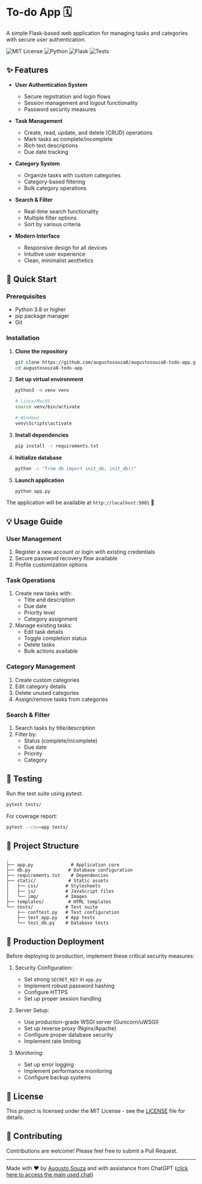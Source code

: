 # To-do App 🗓️

A simple Flask-based web application for managing tasks and categories with secure user authentication.

![MIT License](https://img.shields.io/badge/License-MIT-green.svg)
![Python](https://img.shields.io/badge/Python-3.8%2B-blue)
![Flask](https://img.shields.io/badge/Flask-2.0%2B-lightgrey)
![Tests](https://img.shields.io/badge/Tests-Pytest-red)

## ✨ Features

- **User Authentication System**
  - Secure registration and login flows
  - Session management and logout functionality
  - Password security measures

- **Task Management**
  - Create, read, update, and delete (CRUD) operations
  - Mark tasks as complete/incomplete
  - Rich text descriptions
  - Due date tracking

- **Category System**
  - Organize tasks with custom categories
  - Category-based filtering
  - Bulk category operations

- **Search & Filter**
  - Real-time search functionality
  - Multiple filter options
  - Sort by various criteria

- **Modern Interface**
  - Responsive design for all devices
  - Intuitive user experience
  - Clean, minimalist aesthetics

## 🚀 Quick Start

### Prerequisites

- Python 3.8 or higher
- pip package manager
- Git

### Installation

1. **Clone the repository**
   ```bash
   git clone https://github.com/augustosouza8/augustosouza8-todo-app.git
   cd augustosouza8-todo-app
   ```

2. **Set up virtual environment**
   ```bash
   python3 -m venv venv
   
   # Linux/MacOS
   source venv/bin/activate
   
   # Windows
   venv\Scripts\activate
   ```

3. **Install dependencies**
   ```bash
   pip install -r requirements.txt
   ```

4. **Initialize database**
   ```bash
   python -c "from db import init_db; init_db()"
   ```

5. **Launch application**
   ```bash
   python app.py
   ```

The application will be available at `http://localhost:5001` 🎉

## 💡 Usage Guide

### User Management
1. Register a new account or login with existing credentials
2. Secure password recovery flow available
3. Profile customization options

### Task Operations
1. Create new tasks with:
   - Title and description
   - Due date
   - Priority level
   - Category assignment
2. Manage existing tasks:
   - Edit task details
   - Toggle completion status
   - Delete tasks
   - Bulk actions available

### Category Management
1. Create custom categories
2. Edit category details
3. Delete unused categories
4. Assign/remove tasks from categories

### Search & Filter
1. Search tasks by title/description
2. Filter by:
   - Status (complete/incomplete)
   - Due date
   - Priority
   - Category

## 🧪 Testing

Run the test suite using pytest:

```bash
pytest tests/
```

For coverage report:
```bash
pytest --cov=app tests/
```

## 📁 Project Structure

```
.
├── app.py              # Application core
├── db.py              # Database configuration
├── requirements.txt    # Dependencies
├── static/            # Static assets
│   ├── css/          # Stylesheets
│   ├── js/           # JavaScript files
│   └── img/          # Images
├── templates/         # HTML templates
└── tests/            # Test suite
    ├── conftest.py   # Test configuration
    ├── test_app.py   # App tests
    └── test_db.py    # Database tests
```

## 🚨 Production Deployment

Before deploying to production, implement these critical security measures:

1. Security Configuration:
   - Set strong `SECRET_KEY` in `app.py`
   - Implement robust password hashing
   - Configure HTTPS
   - Set up proper session handling

2. Server Setup:
   - Use production-grade WSGI server (Gunicorn/uWSGI)
   - Set up reverse proxy (Nginx/Apache)
   - Configure proper database security
   - Implement rate limiting

3. Monitoring:
   - Set up error logging
   - Implement performance monitoring
   - Configure backup systems

## 📄 License

This project is licensed under the MIT License - see the [LICENSE](LICENSE) file for details.

## 🤝 Contributing

Contributions are welcome! Please feel free to submit a Pull Request.

---

Made with ❤️ by [Augusto Souza](https://github.com/augustosouza8) and with assistance from ChatGPT ([click here to access the main used chat](https://chatgpt.com/share/67a69751-0650-8013-a443-c8e5c9c506e9)) 